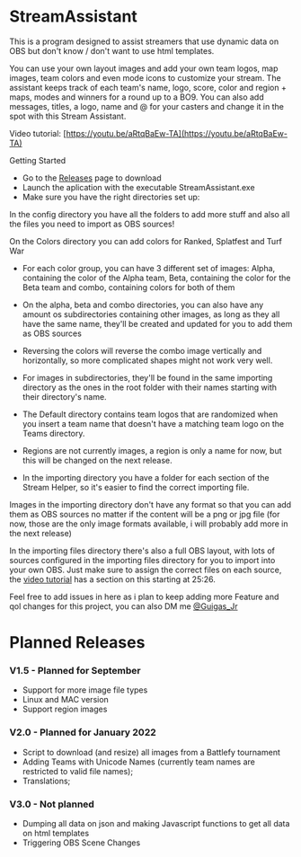 # StreamAssistant

This is a program designed to assist streamers that use dynamic data on OBS but don't know / don't want to use html templates.

You can use your own layout images and add your own team logos, map images, team colors and even mode icons to customize your stream. The assistant keeps track of each team's name, logo, score, color and region + maps, modes and winners for a round up to a BO9. You can also add messages, titles, a logo, name and @ for your casters and change it in the spot with this Stream Assistant.

Video tutorial: [https://youtu.be/aRtqBaEw-TA](https://youtu.be/aRtqBaEw-TA)

Getting Started

- Go to the [Releases](https://github.com/guigas7/StreamAssistant/releases) page to download
- Launch the aplication with the executable StreamAssistant.exe
- Make sure you have the right directories set up:

In the config directory you have all the folders to add more stuff and also all the files you need to import as OBS sources!

On the Colors directory you can add colors for Ranked, Splatfest and Turf War

- For each color group, you can have 3 different set of images: Alpha, containing the color of the Alpha team, Beta, containing the color for the Beta team and combo, containing colors for both of them
- On the alpha, beta and combo directories, you can also have any amount os subdirectories containing other images, as long as they all have the same name, they'll be created and updated for you to add them as OBS sources
- Reversing the colors will reverse the combo image vertically and horizontally, so more complicated shapes might not work very well.
- For images in subdirectories, they'll be found in the same importing directory as the ones in the root folder with their names starting with their directory's name.

- The Default directory contains team logos that are randomized when you insert a team name that doesn't have a matching team logo on the Teams directory.
- Regions are not currently images, a region is only a name for now, but this will be changed on the next release.
- In the importing directory you have a folder for each section of the Stream Helper, so it's easier to find the correct importing file.

Images in the importing directory don't have any format so that you can add them as OBS sources no matter if the content will be a png or jpg file (for now, those are the only image formats available, i will probably add more in the next release)

In the importing files directory there's also a full OBS layout, with lots of sources configured in the importing files directory for you to import into your own OBS. Just make sure to assign the correct files on each source, the [video tutorial](https://www.youtube.com/watch?v=aRtqBaEw-TA) has a section on this starting at 25:26.

Feel free to add issues in here as i plan to keep adding more Feature and qol changes for this project, you can also DM me [@Guigas_Jr](https://twitter.com/Guigas_Jr)

# Planned Releases

### V1.5 - Planned for September

- Support for more image file types
- Linux and MAC version
- Support region images

### V2.0 - Planned for January 2022

- Script to download (and resize) all images from a Battlefy tournament
- Adding Teams with Unicode Names (currently team names are restricted to valid file names);
- Translations;

### V3.0 - Not planned

- Dumping all data on json and making Javascript functions to get all data on html templates
- Triggering OBS Scene Changes
